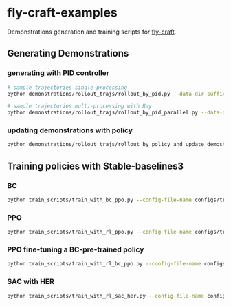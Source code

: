 # fly-craft-examples

Demonstrations generation and training scripts for [fly-craft](https://github.com/gongxudong/fly-craft).

## Generating Demonstrations

### generating with PID controller

```bash
# sample trajectories single-processing
python demonstrations/rollout_trajs/rollout_by_pid.py --data-dir-suffix v5 --step-frequence 10 --v-min 100 --v-max 110 --v-interval 10 --mu-min -5 --mu-max 5 --mu-interval 5 --chi-min -5 --chi-max 5 --chi-interval 5

# sample trajectories multi-processing with Ray
python demonstrations/rollout_trajs/rollout_by_pid_parallel.py --data-dir-suffix v4 --step-frequence 10 --v-min 100 --v-max 110 --v-interval 10 --mu-min -5 --mu-max 5 --mu-interval 5 --chi-min -5 --chi-max 5 --chi-interval 5
```

### updating demonstrations with policy

```bash
python demonstrations/rollout_trajs/rollout_by_policy_and_update_demostrations.py --policy-ckp-dir checkpoints/sac_her/best_model --env-config-dir configs/env/env_config_for_sac.json --demos-dir demonstrations/data/10hz_10_5_5_v2
```

## Training policies with Stable-baselines3

### BC
```bash
python train_scripts/train_with_bc_ppo.py --config-file-name configs/train/ppo_bc_config_10hz_128_128_3.json
```

### PPO
```bash
python train_scripts/train_with_rl_ppo.py --config-file-name configs/train/ppo_bc_config_10hz_128_128_2.json
```

### PPO fine-tuning a BC-pre-trained policy
```bash
python train_scripts/train_with_rl_bc_ppo.py --config-file-name configs/train/ppo_bc_config_10hz_128_128_2.json
```

### SAC with HER
```bash
python train_scripts/train_with_rl_sac_her.py --config-file-name configs/train/sac_config_10hz_128_128_1.json
```
